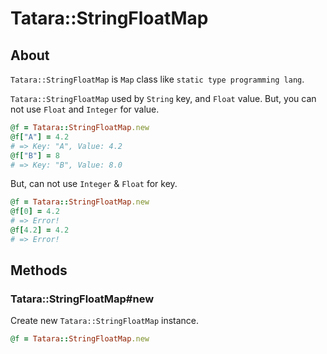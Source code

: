 # Tatara::StringFloatMap
## About

`Tatara::StringFloatMap` is `Map` class like `static type programming lang`.

`Tatara::StringFloatMap` used by `String` key, and `Float` value.
But, you can not use `Float` and `Integer` for value.

```ruby
@f = Tatara::StringFloatMap.new
@f["A"] = 4.2
# => Key: "A", Value: 4.2
@f["B"] = 8
# => Key: "B", Value: 8.0
```

But, can not use `Integer` & `Float` for key.

```ruby
@f = Tatara::StringFloatMap.new
@f[0] = 4.2
# => Error!
@f[4.2] = 4.2
# => Error!
```

## Methods
### Tatara::StringFloatMap#new

Create new `Tatara::StringFloatMap` instance.

```ruby
@f = Tatara::StringFloatMap.new
```

